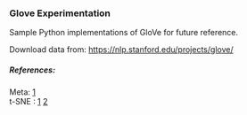 ### Glove Experimentation

Sample Python implementations of GloVe for future reference.

Download data from: https://nlp.stanford.edu/projects/glove/  
##### References: 
Meta: [1](https://medium.com/analytics-vidhya/basics-of-using-pre-trained-glove-vectors-in-python-d38905f356db)<br>
t-SNE : [1](https://mlexplained.com/2018/09/14/paper-dissected-visualizing-data-using-t-sne-explained/) [2](https://distill.pub/2016/misread-tsne/)
